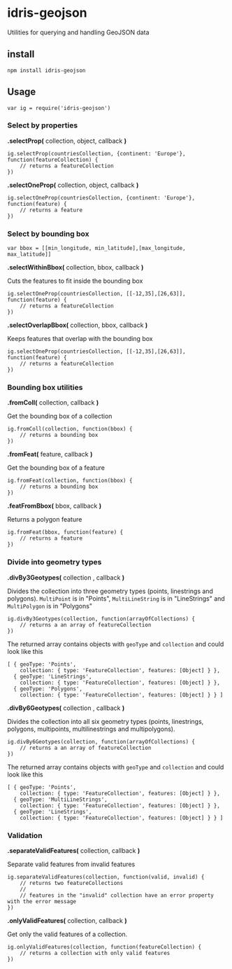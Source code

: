 # idris-geojson

Utilities for querying and handling GeoJSON data

## install

```
npm install idris-geojson
```

## Usage

```
var ig = require('idris-geojson')
```

### Select by properties

**.selectProp(** collection, object, callback **)**

```
ig.selectProp(countriesCollection, {continent: 'Europe'}, function(featureCollection) {
	// returns a featureCollection
})
```

**.selectOneProp(** collection, object, callback **)**

```
ig.selectOneProp(countriesCollection, {continent: 'Europe'}, function(feature) {
	// returns a feature
})
```

### Select by bounding box

```
var bbox = [[min_longitude, min_latitude],[max_longitude, max_latitude]]
```

**.selectWithinBbox(** collection, bbox, callback **)**

Cuts the features to fit inside the bounding box

```
ig.selectOneProp(countriesCollection, [[-12,35],[26,63]], function(feature) {
	// returns a featureCollection
})
```

**.selectOverlapBbox(** collection, bbox, callback **)**

Keeps features that overlap with the bounding box

```
ig.selectOneProp(countriesCollection, [[-12,35],[26,63]], function(feature) {
	// returns a featureCollection
})
```

### Bounding box utilities

**.fromColl(** collection, callback **)**

Get the bounding box of a collection

```
ig.fromColl(collection, function(bbox) {
	// returns a bounding box
})

```

**.fromFeat(** feature, callback **)**

Get the bounding box of a feature

```
ig.fromFeat(collection, function(bbox) {
	// returns a bounding box
})

```

**.featFromBbox(** bbox, callback **)**

Returns a polygon feature

```
ig.fromFeat(bbox, function(feature) {
	// returns a feature
})

```

### Divide into geometry types

**.divBy3Geotypes(** collection , callback **)**

Divides the collection into three geometry types (points, linestrings and polygons). ```MultiPoint``` is in "Points", ```MultiLineString``` is in "LineStrings" and ```MultiPolygon``` is in "Polygons"

```
ig.divBy3Geotypes(collection, function(arrayOfCollections) {
	// returns a an array of featureCollection
})
```
The returned array contains objects with ```geoType``` and ```collection``` and could look like this

```
[ { geoType: 'Points',
    collection: { type: 'FeatureCollection', features: [Object] } },
  { geoType: 'LineStrings',
    collection: { type: 'FeatureCollection', features: [Object] } },
  { geoType: 'Polygons',
    collection: { type: 'FeatureCollection', features: [Object] } } ]
```

**.divBy6Geotypes(** collection , callback **)**

Divides the collection into all six geometry types (points, linestrings, polygons, multipoints, multilinestrings and multipolygons).

```
ig.divBy6Geotypes(collection, function(arrayOfCollections) {
	// returns a an array of featureCollection
})
```
The returned array contains objects with ```geoType``` and ```collection``` and could look like this

```
[ { geoType: 'Points',
    collection: { type: 'FeatureCollection', features: [Object] } },
  { geoType: 'MultiLineStrings',
    collection: { type: 'FeatureCollection', features: [Object] } },
  { geoType: 'LineStrings',
    collection: { type: 'FeatureCollection', features: [Object] } } ]
```

### Validation

**.separateValidFeatures(** collection, callback **)**

Separate valid features from invalid features

```
ig.separateValidFeatures(collection, function(valid, invalid) {
	// returns two featureCollections
	//
	// features in the "invalid" collection have an error property with the error message
})
```

**.onlyValidFeatures(** collection, callback **)**

Get only the valid features of a collection.

```
ig.onlyValidFeatures(collection, function(featureCollection) {
	// returns a collection with only valid features
})
```

